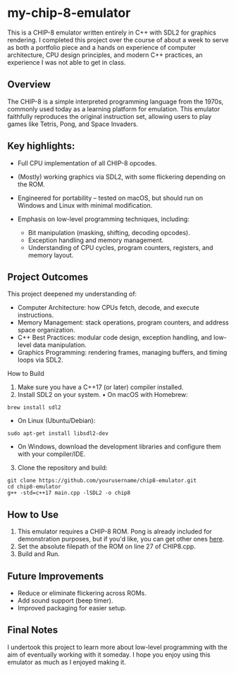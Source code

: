 # my-chip-8-emulator


This is a CHIP-8 emulator written entirely in C++ with SDL2 for graphics rendering.  I completed this project over the course of about a week to serve as both a portfolio piece and a hands on experience of computer architecture, CPU design principles, and modern C++ practices, an experience I was not able to get in class.

## Overview

The CHIP-8 is a simple interpreted programming language from the 1970s, commonly used today as a learning platform for emulation. This emulator faithfully reproduces the original instruction set, allowing users to play games like Tetris, Pong, and Space Invaders.

## Key highlights:
- Full CPU implementation of all CHIP-8 opcodes.
- (Mostly) working graphics via SDL2, with some flickering depending on the ROM.
- Engineered for portability – tested on macOS, but should run on Windows and Linux with minimal modification.

- Emphasis on low-level programming techniques, including:

  - Bit manipulation (masking, shifting, decoding opcodes).
  - Exception handling and memory management.
  - Understanding of CPU cycles, program counters, registers, and memory layout.

## Project Outcomes

This project deepened my understanding of:
- Computer Architecture: how CPUs fetch, decode, and execute instructions.
- Memory Management: stack operations, program counters, and address space organization.
- C++ Best Practices: modular code design, exception handling, and low-level data manipulation.
- Graphics Programming: rendering frames, managing buffers, and timing loops via SDL2.

How to Build
1.	Make sure you have a C++17 (or later) compiler installed.
2.	Install SDL2 on your system.
•	On macOS with Homebrew:

`brew install sdl2`


- On Linux (Ubuntu/Debian):

`sudo apt-get install libsdl2-dev`


- On Windows, download the development libraries and configure them with your compiler/IDE.

3. Clone the repository and build:

```
git clone https://github.com/yourusername/chip8-emulator.git
cd chip8-emulator
g++ -std=c++17 main.cpp -lSDL2 -o chip8
```


## How to Use

1. This emulator requires a CHIP-8 ROM. Pong is already included for demonstration purposes, but if you'd like, you can get other ones [here](https://github.com/dmatlack/chip8/tree/master/roms).
2. Set the absolute filepath of the ROM on line 27 of CHIP8.cpp.
3. Build and Run.


## Future Improvements
- Reduce or eliminate flickering across ROMs.
- Add sound support (beep timer).
- Improved packaging for easier setup.

## Final Notes

I undertook this project to learn more about low-level programming with the aim of eventually working with it someday. I hope you enjoy using this emulator as much as I enjoyed making it.
